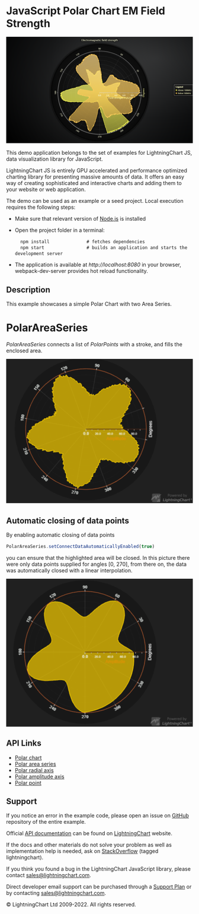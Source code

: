 # JavaScript Polar Chart EM Field Strength

![JavaScript Polar Chart EM Field Strength](polarEMFieldStrength-darkGold.png)

This demo application belongs to the set of examples for LightningChart JS, data visualization library for JavaScript.

LightningChart JS is entirely GPU accelerated and performance optimized charting library for presenting massive amounts of data. It offers an easy way of creating sophisticated and interactive charts and adding them to your website or web application.

The demo can be used as an example or a seed project. Local execution requires the following steps:

-   Make sure that relevant version of [Node.js](https://nodejs.org/en/download/) is installed
-   Open the project folder in a terminal:

          npm install              # fetches dependencies
          npm start                # builds an application and starts the development server

-   The application is available at _http://localhost:8080_ in your browser, webpack-dev-server provides hot reload functionality.


## Description

This example showcases a simple Polar Chart with two Area Series.

# PolarAreaSeries

_PolarAreaSeries_ connects a list of _PolarPoints_ with a stroke, and fills the enclosed area.

[//]: # 'IMPORTANT: The assets will not show before README.md is built - relative path is different!'

![Polar Area Series](./assets/polarAreaSeries.png)

## Automatic closing of data points

By enabling automatic closing of data points

```typescript
PolarAreaSeries.setConnectDataAutomaticallyEnabled(true)
```

you can ensure that the highlighted area will be closed. In this picture there were only data points supplied for angles [0, 270], from there on, the data was automatically closed with a linear interpolation.

![Polar Area Series connected](./assets/polarAreaSeriesConnected.png)


## API Links

* [Polar chart]
* [Polar area series]
* [Polar radial axis]
* [Polar amplitude axis]
* [Polar point]


## Support

If you notice an error in the example code, please open an issue on [GitHub][0] repository of the entire example.

Official [API documentation][1] can be found on [LightningChart][2] website.

If the docs and other materials do not solve your problem as well as implementation help is needed, ask on [StackOverflow][3] (tagged lightningchart).

If you think you found a bug in the LightningChart JavaScript library, please contact sales@lightningchart.com.

Direct developer email support can be purchased through a [Support Plan][4] or by contacting sales@lightningchart.com.

[0]: https://github.com/Arction/
[1]: https://lightningchart.com/lightningchart-js-api-documentation/
[2]: https://lightningchart.com
[3]: https://stackoverflow.com/questions/tagged/lightningchart
[4]: https://lightningchart.com/support-services/

© LightningChart Ltd 2009-2022. All rights reserved.


[Polar chart]: https://lightningchart.com/js-charts/api-documentation/v7.0.1/classes/PolarChart.html
[Polar area series]: https://lightningchart.com/js-charts/api-documentation/v7.0.1/classes/PolarAreaSeriesInterior.html
[Polar radial axis]: https://lightningchart.com/js-charts/api-documentation/v7.0.1/interfaces/PolarAxisRadial.html
[Polar amplitude axis]: https://lightningchart.com/js-charts/api-documentation/v7.0.1/classes/PolarAxisAmplitude.html
[Polar point]: https://lightningchart.com/js-charts/api-documentation/v7.0.1/interfaces/PolarPoint.html

